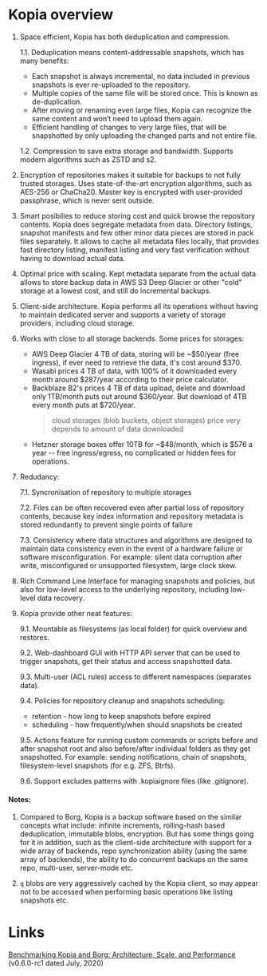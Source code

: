 
# Kopia overview

1. Space efficient, Kopia has both deduplication and compression.

    1.1. Deduplication means content-addressable snapshots, which has many benefits:
    - Each snapshot is always incremental, no data included in previous snapshots is ever re-uploaded to the repository.
    - Multiple copies of the same file will be stored once. This is known as de-duplication.
    - After moving or renaming even large files, Kopia can recognize the same content and won’t need to upload them again.
    - Efficient handling of changes to very large files, that will be snapshotted by only uploading the changed parts and not entire file.

    1.2. Compression to save extra storage and bandwidth. Supports modern algorithms such as ZSTD and s2.

2. Encryption of repositories makes it suitable for backups to not fully trusted storages. Uses state-of-the-art encryption algorithms, such as AES-256 or ChaCha20. Master key is encrypted with user-provided passphrase, which is never sent outside.

3. Smart posibilies to reduce storing cost and quick browse the repository contents. Kopia does segregate metadata from data. Directory listings, snapshot manifests and few other minor data pieces are stored in pack files separately. It allows to cache all metadata files locally, that provides fast directory listing, manifest listing and very fast verification without having to download actual data.

4. Optimal price with scaling. Kept metadata separate from the actual data allows to store backup data in AWS S3 Deep Glacier or other "cold" storage at a lowest cost, and still do incremental backups. 

5. Client-side architecture. Kopia performs all its operations without having to maintain dedicated server and supports a variety of storage providers, including cloud storage. 

6. Works with close to all storage backends. Some prices for storages:
    - AWS Deep Glacier 4 TB of data, storing will be ~$50/year (free ingress), if ever need to retrieve the data, it's cost around $370.
    - Wasabi prices 4 TB of data, with 100% of it downloaded every month around $287/year according to their price calculator.
    - Backblaze B2's prices 4 TB of data upload, delete and download only 1TB/month puts out around $360/year. But download of 4TB every month puts at $720/year.
        > cloud storages (blob buckets, object storages) price very depends to amount of data downloaded
    - Hetzner storage boxes offer 10TB for ~$48/month, which is $576 a year -- free ingress/egress, no complicated or hidden fees for operations.

7. Redudancy:

    7.1. Syncronisation of repository to multiple storages

    7.2. Files can be often recovered even after partial loss of repository contents, because key index information and repository metadata is stored redundantly to prevent single points of failure
    
    7.3. Consistency where data structures and algorithms are designed to maintain data consistency even in the event of a hardware failure or software misconfiguration. For example: silent data corruption after write, misconfigured or unsupported filesystem, large clock skew.

8. Rich Command Line Interface for managing snapshots and policies, but also for low-level access to the underlying repository, including low-level data recovery.

9. Kopia provide other neat features:

    9.1. Mountable as filesystems (as local folder) for quick overview and restores.

    9.2. Web-dashboard GUI with HTTP API server that can be used to trigger snapshots, get their status and access snapshotted data.

    9.3. Multi-user (ACL rules) access to different namespaces (separates data).
    
    9.4. Policies for repository cleanup and snapshots scheduling:
    - retention - how long to keep snapshots before expired
    - scheduling - how frequently/when should snapshots be created

    9.5. Actions feature for running custom commands or scripts before and after snapshot root and also before/after individual folders as they get snapshotted. For example: sending notifications, chain of snapshots, filesystem-level snapshots (for e.g. ZFS, Btrfs).

    9.6. Support excludes patterns with .kopiaignore files (like .gitignore).


#### Notes: 

1. Compared to Borg, Kopia is a backup software based on the similar concepts what include: infinite increments, rolling-hash based deduplication, immutable blobs, encryption. But has some things going for it in addition, such as the client-side architecture with support for a wide array of backends, repo synchronization ability (using the same array of backends), the ability to do concurrent backups on the same repo, multi-user, server-mode etc.

2. `q` blobs are very aggressively cached by the Kopia client, so may appear not to be accessed when performing basic operations like listing snapshots etc.


# Links
[Benchmarking Kopia and Borg: Architecture, Scale, and Performance](https://www.kasten.io/kubernetes/resources/blog/benchmarking-kopia-architecture-scale-and-performance) (v0.6.0-rc1 dated July, 2020)